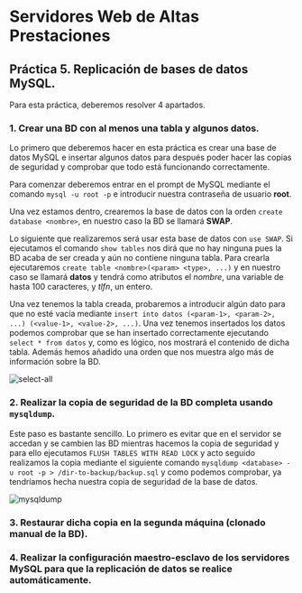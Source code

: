 # Servidores Web de Altas Prestaciones
## Práctica 5. Replicación de bases de datos MySQL.

Para esta práctica, deberemos resolver 4 apartados.

### 1. Crear una BD con al menos una tabla y algunos datos.

Lo primero que deberemos hacer en esta práctica es crear una base de datos MySQL e insertar algunos datos para después poder hacer las copias de seguridad y comprobar que todo está funcionando correctamente.

Para comenzar deberemos entrar en el prompt de MySQL mediante el comando `mysql -u root -p` e introducir nuestra contraseña de usuario **root**.

Una vez estamos dentro, crearemos la base de datos con la orden `create database <nombre>`, en nuestro caso la BD se llamará **SWAP**.

Lo siguiente que realizaremos será usar esta base de datos con `use SWAP`. Si ejecutamos el comando `show tables` nos dirá que no hay ninguna pues la BD acaba de ser creada y aún no contiene ninguna tabla. Para crearla ejecutaremos `create table <nombre>(<param> <type>, ...)` y en nuestro caso se llamará **datos** y tendrá como atributos el *nombre*, una variable de hasta 100 caracteres, y *tlfn*, un entero.

Una vez tenemos la tabla creada, probaremos a introducir algún dato para que no esté vacía mediante `insert into datos (<param-1>, <param-2>, ...) (<value-1>, <value-2>, ...)`. Una vez tenemos insertados los datos podemos comprobar que se han insertado correctamente ejecutando `select * from datos` y, como es lógico, nos mostrará el contenido de dicha tabla. Además hemos añadido una orden que nos muestra algo más de información sobre la BD.

![select-all](https://github.com/Cerv1/SWAP-1617/blob/master/Pr%C3%A1ctica%205/select-all.png)

### 2. Realizar la copia de seguridad de la BD completa usando `mysqldump`.

Este paso es bastante sencillo. Lo primero es evitar que en el servidor se accedan y se cambien las BD mientras hacemos la copia de seguridad y para ello ejecutamos `FLUSH TABLES WITH READ LOCK` y acto seguido realizamos la copia mediante el siguiente comando `mysqldump <database> -u root -p > /dir-to-backup/backup.sql` y como podemos comprobar, ya tendríamos hecha nuestra copia de seguridad de la base de datos.

![mysqldump](https://github.com/Cerv1/SWAP-1617/blob/master/Pr%C3%A1ctica%205/mysqldump.png)

### 3. Restaurar dicha copia en la segunda máquina (clonado manual de la BD).
### 4. Realizar la configuración maestro-esclavo de los servidores MySQL para que la replicación de datos se realice automáticamente.
